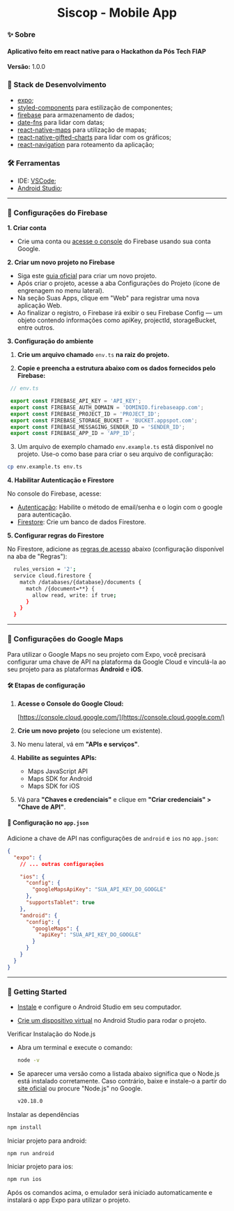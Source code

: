 <h1 align="center">Siscop - Mobile App</h1>

### ✨ Sobre

<h4>Aplicativo feito em react native para o Hackathon da Pós Tech FIAP</h4>

<b>Versão:</b> 1.0.0

### 📌 Stack de Desenvolvimento

- [expo](https://expo.dev/);
- [styled-components](https://styled-components.com/) para estilização de componentes;
- [firebase](https://firebase.google.com) para armazenamento de dados;
- [date-fns](https://date-fns.org/) para lidar com datas;
- [react-native-maps](https://github.com/react-native-maps/react-native-maps) para utilização de mapas;
- [react-native-gifted-charts](https://gifted-charts.web.app/) para lidar com os gráficos;
- [react-navigation](https://reactnavigation.org/) para roteamento da aplicação;

### 🛠 Ferramentas
- IDE: [VSCode](https://code.visualstudio.com/);
- [Android Studio](https://developer.android.com/studio);

---

### 🔧 Configurações do Firebase

<b>1. Criar conta</b>

  - Crie uma conta ou [acesse o console](https://console.firebase.google.com/) do Firebase usando sua conta Google.

<b>2. Criar um novo projeto no Firebase</b>

  - Siga este [guia oficial](https://firebase.google.com/docs/web/setup) para criar um novo projeto.
  - Após criar o projeto, acesse a aba Configurações do Projeto (ícone de engrenagem no menu lateral).
  - Na seção Suas Apps, clique em "Web" para registrar uma nova aplicação Web.
  - Ao finalizar o registro, o Firebase irá exibir o seu Firebase Config — um objeto contendo informações como apiKey, projectId, storageBucket, entre outros.

<b>3. Configuração do ambiente</b>

  1. **Crie um arquivo chamado** `env.ts` **na raiz do projeto.**

  2. **Copie e preencha a estrutura abaixo com os dados fornecidos pelo Firebase:**

   ```js
    // env.ts

    export const FIREBASE_API_KEY = 'API_KEY';
    export const FIREBASE_AUTH_DOMAIN = 'DOMINIO.firebaseapp.com';
    export const FIREBASE_PROJECT_ID = 'PROJECT_ID';
    export const FIREBASE_STORAGE_BUCKET = 'BUCKET.appspot.com';
    export const FIREBASE_MESSAGING_SENDER_ID = 'SENDER_ID';
    export const FIREBASE_APP_ID = 'APP_ID';
  ```

  3. Um arquivo de exemplo chamado ```env.example.ts``` está disponível no projeto. Use-o como base para criar o seu arquivo de configuração:

  ```bash
  cp env.example.ts env.ts
  ```

<b>4. Habilitar Autenticação e Firestore</b>

  No console do Firebase, acesse:

  - [Autenticação](https://firebase.google.com/docs/auth/web/email-link-auth): Habilite o método de email/senha e o login com o google para autenticação.
  - [Firestore](https://firebase.google.com/docs/firestore/quickstart): Crie um banco de dados Firestore.

<b>5. Configurar regras do Firestore</b>

  No Firestore, adicione as [regras de acesso](https://firebase.google.com/docs/firestore/security/get-started) abaixo (configuração disponível na aba de "Regras"):
  ```bash
    rules_version = '2';
    service cloud.firestore {
      match /databases/{database}/documents {
        match /{document=**} {
          allow read, write: if true;
        }
      }
    }
  ```

---

### 🔧 Configurações do Google Maps

Para utilizar o Google Maps no seu projeto com Expo, você precisará configurar uma chave de API na plataforma da Google Cloud e vinculá-la ao seu projeto para as plataformas **Android** e **iOS**.

#### 🛠️ Etapas de configuração

1. **Acesse o Console do Google Cloud:**

   [https://console.cloud.google.com/](https://console.cloud.google.com/)

2. **Crie um novo projeto** (ou selecione um existente).

3. No menu lateral, vá em **"APIs e serviços"**.

4. **Habilite as seguintes APIs:**

   - Maps JavaScript API
   - Maps SDK for Android
   - Maps SDK for iOS

5. Vá para **"Chaves e credenciais"** e clique em **"Criar credenciais" > "Chave de API"**.

#### 🧩 Configuração no `app.json`

Adicione a chave de API nas configurações de `android` e `ios` no `app.json`:

```json
{
  "expo": {
    // ... outras configurações

    "ios": {
      "config": {
        "googleMapsApiKey": "SUA_API_KEY_DO_GOOGLE"
      },
      "supportsTablet": true
    },
    "android": {
      "config": {
        "googleMaps": {
          "apiKey": "SUA_API_KEY_DO_GOOGLE"
        }
      }
    }
  }
}
```

---

### 🎯 Getting Started

- [Instale](https://developer.android.com/studio/install) e configure o Android Studio em seu computador. 

- [Crie um dispositivo virtual](https://developer.android.com/studio/run/managing-avds) no Android Studio para rodar o projeto.

Verificar Instalação do Node.js

- Abra um terminal e execute o comando:
    
  ```bash
  node -v
  ```
    
- Se aparecer uma versão como a listada abaixo significa que o Node.js está instalado corretamente. Caso contrário, baixe e instale-o a partir do [site oficial](https://nodejs.dev/en/learn/) ou procure "Node.js" no Google.
    
  ```bash
  v20.18.0
  ```

Instalar as dependências

```bash
npm install
```

Iniciar projeto para android:

```bash
npm run android
```

Iniciar projeto para ios:

```bash
npm run ios
```

Após os comandos acima, o emulador será iniciado automaticamente e instalará o app Expo para utilizar o projeto.